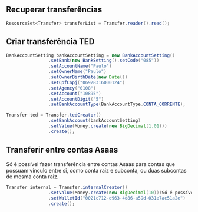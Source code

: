 ## Recuperar transferências
```java
ResourceSet<Transfer> transferList = Transfer.reader().read();
```

## Criar transferência TED
```java
BankAccountSetting bankAccountSetting = new BankAccountSetting()
                .setBank(new BankSetting().setCode("085"))
                .setAccountName("Paulo")
                .setOwnerName("Paulo")
                .setOwnerBirthDate(new Date())
                .setCpfCnpj("06928316000124")
                .setAgency("0108")
                .setAccount("10895")
                .setAccountDigit("5")
                .setBankAccountType(BankAccountType.CONTA_CORRENTE);

Transfer ted = Transfer.tedCreator()
                .setBankAccount(bankAccountSetting)
                .setValue(Money.create(new BigDecimal(1.01)))
                .create();
```

## Transferir entre contas Asaas
Só é possível fazer transferência entre contas Asaas para contas que possuam vínculo entre si, como conta raiz e subconta, ou duas subcontas de mesma conta raiz.

```java
Transfer internal = Transfer.internalCreator()
                .setValue(Money.create(new BigDecimal(10)))Só é possível fazer transferência entre contas Asaas para contas que possuam vínculo entre si, como conta raiz e subconta, ou duas subcontas de mesma conta raiz.
                .setWalletId("0021c712-d963-4d86-a59d-031e7ac51a2e")
                .create();
```